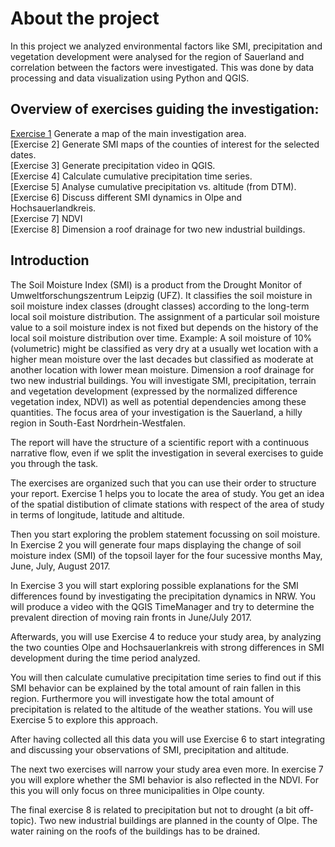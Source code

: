 # About the project

In this project we analyzed environmental factors like SMI, precipitation and vegetation development were analysed for the region of Sauerland and correlation between the factors were
investigated. This was done by data processing and data visualization using Python and QGIS.

## Overview of exercises guiding the investigation:

[Exercise 1](https://github.com/Komalks0212/Geoinformatics/tree/main/Ex_1) Generate a map of the main investigation area.  
[Exercise 2] Generate SMI maps of the counties of interest for the selected dates.  
[Exercise 3] Generate precipitation video in QGIS.  
[Exercise 4] Calculate cumulative precipitation time series.  
[Exercise 5] Analyse cumulative precipitation vs. altitude (from DTM).  
[Exercise 6] Discuss different SMI dynamics in Olpe and Hochsauerlandkreis.  
[Exercise 7] NDVI  
[Exercise 8] Dimension a roof drainage for two new industrial buildings.  

## Introduction

The Soil Moisture Index (SMI) is a product from the Drought Monitor of Umweltforschungszentrum Leipzig (UFZ). It classifies the soil moisture in soil moisture index classes (drought classes) according to the long-term local soil moisture distribution. The assignment of a particular soil moisture value to a soil moisture index is not fixed but depends on the history of the local soil moisture distribution over time. Example: A soil moisture of 10% (volumetric) might be classified as very dry at a usually wet location with a higher mean moisture over the last decades but classified as moderate at another location with lower mean moisture. Dimension a roof drainage for two new industrial buildings. You will investigate SMI, precipitation, terrain and vegetation development (expressed by the normalized difference vegetation index, NDVI) as well as potential dependencies among these quantities. The focus area of your investigation is the Sauerland, a hilly region in South-East Nordrhein-Westfalen.

The report will have the structure of a scientific report with a continuous narrative flow, even if we split the investigation in several exercises to guide you through the task.

The exercises are organized such that you can use their order to structure your report. Exercise 1 helps you to locate the area of study. You get an idea of the spatial distibution of climate stations with respect of the area of study in terms of longitude, latitude and altitude.

Then you start exploring the problem statement focussing on soil moisture. In Exercise 2 you will generate four maps displaying the change of soil moisture index (SMI) of the topsoil layer for the four sucessive months May, June, July, August 2017.

In Exercise 3 you will start exploring possible explanations for the SMI differences found by investigating the precipitation dynamics in NRW. You will produce a video with the QGIS TimeManager and try to determine the prevalent direction of moving rain fronts in June/July 2017.

Afterwards, you will use Exercise 4 to reduce your study area, by analyzing the two counties Olpe and Hochsauerlankreis with strong differences in SMI development during the time period analyzed.

You will then calculate cumulative precipitation time series to find out if this SMI behavior can be explained by the total amount of rain fallen in this region. Furthermore you will investigate how the total amount of precipitation is related to the altitude of the weather stations. You will use Exercise 5 to explore this approach.

After having collected all this data you will use Exercise 6 to start integrating and discussing your observations of SMI, precipitation and altitude.

The next two exercises will narrow your study area even more. In exercise 7 you will explore whether the SMI behavior is also reflected in the NDVI. For this you will only focus on three municipalities in Olpe county.

The final exercise 8 is related to precipitation but not to drought (a bit off-topic). Two new industrial buildings are planned in the county of Olpe. The water raining on the roofs of the buildings has to be drained.
